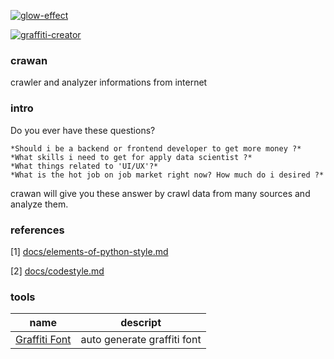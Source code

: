 <a href="https://fontmeme.com/glow-effect/"><img src="https://fontmeme.com/permalink/220718/3b17c3c7003675a6dc490758eeb576ca.png" alt="glow-effect" border="0"></a>

<a href="https://fontmeme.com/graffiti-creator/"><img src="https://fontmeme.com/permalink/220718/8b1cb50971527e9284e9ff34bb58a7f7.png" alt="graffiti-creator" border="0"></a>

### crawan

crawler and analyzer informations from internet

### intro

Do you ever have these questions?

    *Should i be a backend or frontend developer to get more money ?* 
    *What skills i need to get for apply data scientist ?*
    *What things related to 'UI/UX'?*
    *What is the hot job on job market right now? How much do i desired ?*
  
crawan will give you these answer by crawl data from many sources and analyze them.

### references

[1] [docs/elements-of-python-style.md](https://github.com/amontalenti/elements-of-python-style)

[2] [docs/codestyle.md](https://github.com/updog/codestyle)

### tools

|name|descript|
|---|---|
|[Graffiti Font](https://fontmeme.com/graffiti-creator/)|auto generate graffiti font|
